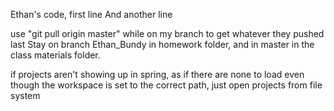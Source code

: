 Ethan's code, first line
And another line

use "git pull origin master" while on my branch to get whatever they pushed last
Stay on branch Ethan_Bundy in homework folder, and in master in the class materials folder.

if projects aren't showing up in spring, as if there are none to load even though the workspace
is set to the correct path, just open projects from file system
